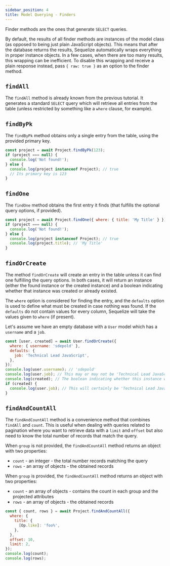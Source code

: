 ```yaml
---
sidebar_position: 4
title: Model Querying - Finders
---
```


Finder methods are the ones that generate `SELECT` queries.

By default, the results of all finder methods are instances of the model class (as opposed to being just plain JavaScript objects). This means that after the database returns the results, Sequelize automatically wraps everything in proper instance objects. In a few cases, when there are too many results, this wrapping can be inefficient. To disable this wrapping and receive a plain response instead, pass `{ raw: true }` as an option to the finder method.

## `findAll`

The `findAll` method is already known from the previous tutorial. It generates a standard `SELECT` query which will retrieve all entries from the table (unless restricted by something like a `where` clause, for example).

## `findByPk`

The `findByPk` method obtains only a single entry from the table, using the provided primary key.

```js
const project = await Project.findByPk(123);
if (project === null) {
  console.log('Not found!');
} else {
  console.log(project instanceof Project); // true
  // Its primary key is 123
}
```

## `findOne`

The `findOne` method obtains the first entry it finds (that fulfills the optional query options, if provided).

```js
const project = await Project.findOne({ where: { title: 'My Title' } });
if (project === null) {
  console.log('Not found!');
} else {
  console.log(project instanceof Project); // true
  console.log(project.title); // 'My Title'
}
```

## `findOrCreate`

The method `findOrCreate` will create an entry in the table unless it can find one fulfilling the query options. In both cases, it will return an instance (either the found instance or the created instance) and a boolean indicating whether that instance was created or already existed.

The `where` option is considered for finding the entry, and the `defaults` option is used to define what must be created in case nothing was found. If the `defaults` do not contain values for every column, Sequelize will take the values given to `where` (if present).

Let's assume we have an empty database with a `User` model which has a `username` and a `job`.

```js
const [user, created] = await User.findOrCreate({
  where: { username: 'sdepold' },
  defaults: {
    job: 'Technical Lead JavaScript',
  },
});
console.log(user.username); // 'sdepold'
console.log(user.job); // This may or may not be 'Technical Lead JavaScript'
console.log(created); // The boolean indicating whether this instance was just created
if (created) {
  console.log(user.job); // This will certainly be 'Technical Lead JavaScript'
}
```

## `findAndCountAll`

The `findAndCountAll` method is a convenience method that combines `findAll` and `count`. This is useful when dealing with queries related to pagination where you want to retrieve data with a `limit` and `offset` but also need to know the total number of records that match the query.

When `group` is not provided, the `findAndCountAll` method returns an object with two properties:

- `count` - an integer - the total number records matching the query
- `rows` - an array of objects - the obtained records

When `group` is provided, the `findAndCountAll` method returns an object with two properties:

- `count` - an array of objects - contains the count in each group and the projected attributes
- `rows` - an array of objects - the obtained records

```js
const { count, rows } = await Project.findAndCountAll({
  where: {
    title: {
      [Op.like]: 'foo%',
    },
  },
  offset: 10,
  limit: 2,
});
console.log(count);
console.log(rows);
```
